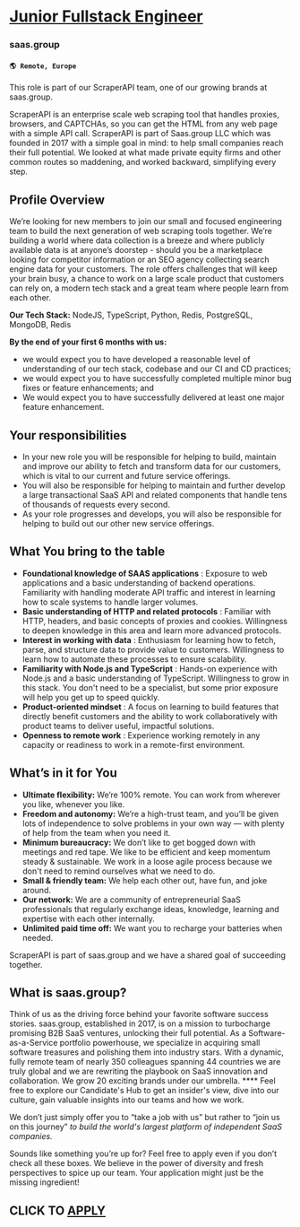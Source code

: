 # [Junior Fullstack Engineer](https://www.remotewlb.com/apply/junior-fullstack-engineer)  
### saas.group  
#### `🌎 Remote, Europe`  

This role is part of our ScraperAPI team, one of our growing brands at saas.group.

ScraperAPI is an enterprise scale web scraping tool that handles proxies, browsers, and CAPTCHAs, so you can get the HTML from any web page with a simple API call. ScraperAPI is part of Saas.group LLC which was founded in 2017 with a simple goal in mind: to help small companies reach their full potential. We looked at what made private equity firms and other common routes so maddening, and worked backward, simplifying every step.

## Profile Overview

We’re looking for new members to join our small and focused engineering team to build the next generation of web scraping tools together. We’re building a world where data collection is a breeze and where publicly available data is at anyone’s doorstep - should you be a marketplace looking for competitor information or an SEO agency collecting search engine data for your customers. The role offers challenges that will keep your brain busy, a chance to work on a large scale product that customers can rely on, a modern tech stack and a great team where people learn from each other.

**Our Tech Stack:** NodeJS, TypeScript, Python, Redis, PostgreSQL, MongoDB, Redis

**By the end of your first 6 months with us:**

  * we would expect you to have developed a reasonable level of understanding of our tech stack, codebase and our CI and CD practices;
  * we would expect you to have successfully completed multiple minor bug fixes or feature enhancements; and
  * We would expect you to have successfully delivered at least one major feature enhancement.

## Your responsibilities

  * In your new role you will be responsible for helping to build, maintain and improve our ability to fetch and transform data for our customers, which is vital to our current and future service offerings.
  * You will also be responsible for helping to maintain and further develop a large transactional SaaS API and related components that handle tens of thousands of requests every second.
  * As your role progresses and develops, you will also be responsible for helping to build out our other new service offerings.

## What You bring to the table

  * **Foundational knowledge of SAAS applications** : Exposure to web applications and a basic understanding of backend operations. Familiarity with handling moderate API traffic and interest in learning how to scale systems to handle larger volumes.
  * **Basic understanding of HTTP and related protocols** : Familiar with HTTP, headers, and basic concepts of proxies and cookies. Willingness to deepen knowledge in this area and learn more advanced protocols.
  * **Interest in working with data** : Enthusiasm for learning how to fetch, parse, and structure data to provide value to customers. Willingness to learn how to automate these processes to ensure scalability.
  * **Familiarity with Node.js and TypeScript** : Hands-on experience with Node.js and a basic understanding of TypeScript. Willingness to grow in this stack. You don't need to be a specialist, but some prior exposure will help you get up to speed quickly.
  * **Product-oriented mindset** : A focus on learning to build features that directly benefit customers and the ability to work collaboratively with product teams to deliver useful, impactful solutions.
  * **Openness to remote work** : Experience working remotely in any capacity or readiness to work in a remote-first environment.

## What’s in it for You

  * **Ultimate flexibility:** We’re 100% remote. You can work from wherever you like, whenever you like.
  * **Freedom and autonomy:** We’re a high-trust team, and you’ll be given lots of independence to solve problems in your own way — with plenty of help from the team when you need it.
  * **Minimum bureaucracy:** We don’t like to get bogged down with meetings and red tape. We like to be efficient and keep momentum steady & sustainable. We work in a loose agile process because we don't need to remind ourselves what we need to do.
  * **Small & friendly team:** We help each other out, have fun, and joke around.
  * **Our network:** We are a community of entrepreneurial SaaS professionals that regularly exchange ideas, knowledge, learning and expertise with each other internally. 
  * **Unlimited paid time off:** We want you to recharge your batteries when needed.

ScraperAPI is part of saas.group and we have a shared goal of succeeding together.

## What is saas.group?

Think of us as the driving force behind your favorite software success stories. saas.group, established in 2017, is on a mission to turbocharge promising B2B SaaS ventures, unlocking their full potential. As a Software-as-a-Service portfolio powerhouse, we specialize in acquiring small software treasures and polishing them into industry stars. With a dynamic, fully remote team of nearly 350 colleagues spanning 44 countries we are truly global and we are rewriting the playbook on SaaS innovation and collaboration. We grow 20 exciting brands under our umbrella. **** Feel free to explore our Candidate's Hub to get an insider's view, dive into our culture, gain valuable insights into our teams and how we work.

We don’t just simply offer you to “take a job with us” but rather to “join us on this journey” _to build the world's largest platform of independent SaaS companies._

Sounds like something you’re up for? Feel free to apply even if you don’t check all these boxes. We believe in the power of diversity and fresh perspectives to spice up our team. Your application might just be the missing ingredient!

  
## CLICK TO [APPLY](https://www.remotewlb.com/apply/junior-fullstack-engineer)

